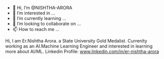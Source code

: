 - 👋 Hi, I’m @NISHTHA-ARORA
- 👀 I’m interested in ...
- 🌱 I’m currently learning ...
- 💞️ I’m looking to collaborate on ...
- 📫 How to reach me ...

<!---
NISHTHA-ARORA/NISHTHA-ARORA is a ✨ special ✨ repository because its `README.md` (this file) appears on your GitHub profile.
You can click the Preview link to take a look at your changes.
--->
Hi, I am Er.Nishtha Arora. a State University Gold Medalist. 
Currenlty working as an AI.Machine Learning Engineer and interested in learning more about AI/ML.
Linkedin Profile: www.linkedin.com/in/er-nishtha-arora
